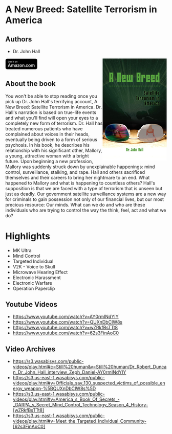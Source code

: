 # A New Breed: Satellite Terrorism in America

## Authors

- Dr. John Hall

<a href="https://www.amazon.com/New-Breed-Satellite-Terrorism/dp/1606939440">
  <img src="../assets/images/610K2kphqhL.jpeg" width="200" align="right" alt="A New Breed - Satellite Terrorism in America">
</a>

<a href="https://www.amazon.com/New-Breed-Satellite-Terrorism/dp/1606939440">
    <img src="../assets/images/amazon_btn.svg" width="100px">
</a>

## About the book

You won't be able to stop reading once you pick up Dr. John Hall's terrifying account, A New Breed: Satellite Terrorism in America. Dr. Hall's narration is based on true-life events and what you'll find will open your eyes to a completely new form of terrorism. Dr. Hall has treated numerous patients who have complained about voices in their heads, eventually being driven to a form of serious psychosis. In his book, he describes his relationship with his significant other, Mallory, a young, attractive woman with a bright future. Upon beginning a new profession, Mallory was suddenly struck down by unexplainable happenings: mind control, surveillance, stalking, and rape. Hall and others sacrificed themselves and their careers to bring her nightmare to an end. What happened to Mallory and what is happening to countless others? Hall's supposition is that we are faced with a type of terrorism that is unseen but just as deadly. Our government satellite surveillance systems are a new way for criminals to gain possession not only of our financial lives, but our most precious resource: Our minds. What can we do and who are these individuals who are trying to control the way the think, feel, act and what we do?

# Highlights

- MK Ultra
- Mind Control
- Targeted Individual
- V2K - Voice to Skull
- Microwave Hearing Effect
- Electronic Harassment
- Electronic Warfare
- Operation Paperclip

## Youtube Videos

- https://www.youtube.com/watch?v=AY0rmINdYIY
- https://www.youtube.com/watch?v=QUXnDbCIW8s
- https://www.youtube.com/watch?v=wZRkfBsTTt8
- https://www.youtube.com/watch?v=62s3FinAoC0

## Video Archives

- https://s3.wasabisys.com/public-videos/play.html#c=Still%20human&v=Still%20human/Dr_Robert_Duncan_Dr_John_Hall_interview_Zeph_Daniel-AY0rmINdYIY
- https://s3.us-east-1.wasabisys.com/public-videos/play.html#v=Officials_say_130_suspected_victims_of_possible_energy_weapon-%5BQUXnDbCIW8s%5D
- https://s3.us-east-1.wasabisys.com/public-videos/play.html#v=America_s_Book_Of_Secrets_-_DARPA_s_Secret_Mind_Control_Technology_Season_4_History-[wZRkfBsTTt8]
- https://s3.us-east-1.wasabisys.com/public-videos/play.html#v=Meet_the_Targeted_Individual_Community-[62s3FinAoC0]
